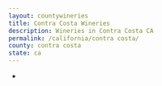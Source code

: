 ```yaml
---
layout: countywineries
title: Contra Costa Wineries
description: Wineries in Contra Costa CA
permalink: /california/contra costa/
county: contra costa
state: ca
---
```

-
